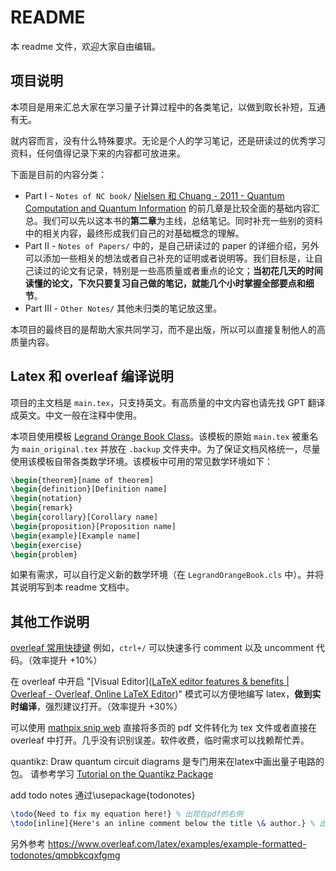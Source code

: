 # README

本 readme 文件，欢迎大家自由编辑。

## 项目说明

本项目是用来汇总大家在学习量子计算过程中的各类笔记，以做到取长补短，互通有无。

就内容而言，没有什么特殊要求。无论是个人的学习笔记，还是研读过的优秀学习资料，任何值得记录下来的内容都可放进来。

下面是目前的内容分类：

- Part I - `Notes of NC book/` [Nielsen 和 Chuang - 2011 - Quantum Computation and Quantum Information](https://profmcruz.wordpress.com/wp-content/uploads/2017/08/quantum-computation-and-quantum-information-nielsen-chuang.pdf) 的前几章是比较全面的基础内容汇总。我们可以先以这本书的**第二章**为主线，总结笔记。同时补充一些别的资料中的相关内容，最终形成我们自己的对基础概念的理解。
- Part II - `Notes of Papers/` 中的，是自己研读过的 paper 的详细介绍，另外可以添加一些相关的想法或者自己补充的证明或者说明等。我们目标是，让自己读过的论文有记录，特别是一些高质量或者重点的论文；**当初花几天的时间读懂的论文，下次只要复习自己做的笔记，就能几个小时掌握全部要点和细节**。
- Part III - `Other Notes/` 其他未归类的笔记放这里。

本项目的最终目的是帮助大家共同学习，而不是出版，所以可以直接复制他人的高质量内容。

## Latex 和 overleaf 编译说明

项目的主文档是 `main.tex`，只支持英文。有高质量的中文内容也请先找 GPT 翻译成英文。中文一般在注释中使用。

本项目使用模板 [Legrand Orange Book Class](https://www.latextemplates.com/template/legrand-orange-book)。该模板的原始 `main.tex` 被重名为 `main_original.tex` 并放在 `.backup` 文件夹中。为了保证文档风格统一，尽量使用该模板自带各类数学环境。该模板中可用的常见数学环境如下：

```latex
\begin{theorem}[name of theorem]
\begin{definition}[Definition name]
\begin{notation}
\begin{remark}
\begin{corollary}[Corollary name]
\begin{proposition}[Proposition name]
\begin{example}[Example name]
\begin{exercise}
\begin{problem}
```

如果有需求，可以自行定义新的数学环境（在 `LegrandOrangeBook.cls` 中）。并将其说明写到本 readme 文档中。

## 其他工作说明

[overleaf 常用快捷键](https://www.overleaf.com/latex/templates/overleaf-keyboard-shortcuts/pphdnzrwmttk.pdf) 例如，`ctrl+/` 可以快速多行 comment 以及 uncomment 代码。（效率提升 +10%）

在 overleaf 中开启 "[Visual Editor]([LaTeX editor features & benefits | Overleaf - Overleaf, Online LaTeX Editor](https://www.overleaf.com/about/features-overview))" 模式可以方便地编写 latex，**做到实时编译**，强烈建议打开。（效率提升 +30%）

可以使用 [mathpix snip web](https://snip.mathpix.com/) 直接将多页的 pdf 文件转化为 tex 文件或者直接在 overleaf 中打开。几乎没有识别误差。软件收费，临时需求可以找赖帮忙弄。

quantikz: Draw quantum circuit diagrams 是专门用来在latex中画出量子电路的包。
请参考学习 [Tutorial on the Quantikz Package](https://mirrors.ibiblio.org/CTAN/graphics/pgf/contrib/quantikz/quantikz.pdf)

add todo notes 通过\usepackage{todonotes}
```latex
\todo{Need to fix my equation here!} % 出现在pdf的右侧
\todo[inline]{Here's an inline comment below the title \& author.} % 出现在pdf的中间
```
另外参考
https://www.overleaf.com/latex/examples/example-formatted-todonotes/qmpbkcqxfgmg
